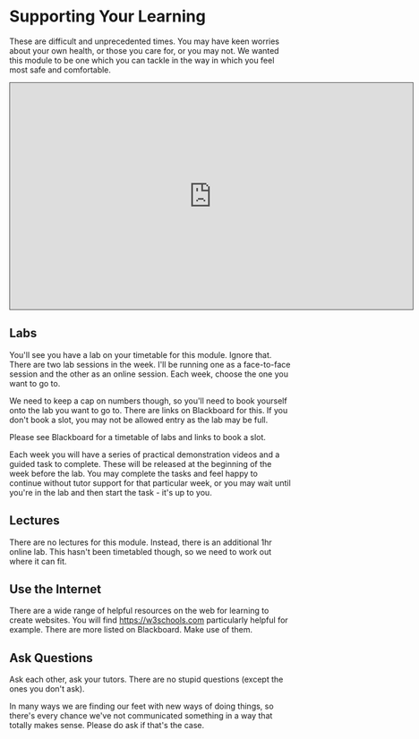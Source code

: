 # Supporting Your Learning

These are difficult and unprecedented times. You may have keen worries about your own health, or those you care for, or you may not. We wanted this module to be one which you can tackle in the way in which you feel most safe and comfortable.

<iframe src="https://dmureplay.cloud.panopto.eu/Panopto/Pages/Embed.aspx?id=ac6d6252-8114-4716-9756-ac44013b61aa&autoplay=false&offerviewer=true&showtitle=true&showbrand=false&start=0&interactivity=all" height="405" width="720" style="border: 1px solid #464646;" allowfullscreen allow="autoplay"></iframe>

## Labs

You'll see you have a lab on your timetable for this module. Ignore that. There are two lab sessions in the week. I'll be running one as a face-to-face session and the other as an online session. Each week, choose the one you want to go to.

We need to keep a cap on numbers though, so you'll need to book yourself onto the lab you want to go to. There are links on Blackboard for this. If you don't book a slot, you may not be allowed entry as the lab may be full.

Please see Blackboard for a timetable of labs and links to book a slot.

Each week you will have a series of practical demonstration videos and a guided task to complete. These will be released at the beginning of the week before the lab. You may complete the tasks and feel happy to continue without tutor support for that particular week, or you may wait until you're in the lab and then start the task - it's up to you.

## Lectures

There are no lectures for this module. Instead, there is an additional 1hr online lab. This hasn't been timetabled though, so we need to work out where it can fit.

## Use the Internet

There are a wide range of helpful resources on the web for learning to create websites. You will find <https://w3schools.com> particularly helpful for example. There are more listed on Blackboard. Make use of them.

## Ask Questions

Ask each other, ask your tutors. There are no stupid questions (except the ones you don't ask).

In many ways we are finding our feet with new ways of doing things, so there's every chance we've not communicated something in a way that totally makes sense. Please do ask if that's the case.
